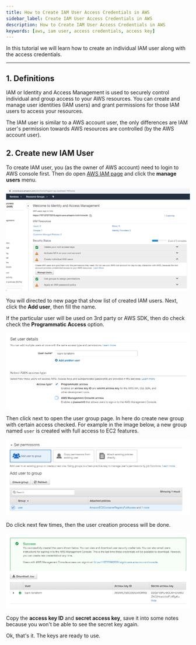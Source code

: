 ```yaml
---
title: How to Create IAM User Access Credentials in AWS
sidebar_label: Create IAM User Access Credentials in AWS
description: How to Create IAM User Access Credentials in AWS
keywords: [aws, iam user, access credentials, access key]
---
```


In this tutorial we will learn how to create an individual IAM user along with the access credentials.

---

## 1. Definitions

IAM or Identity and Access Management is used to securely control individual and group access to your AWS resources. You can create and manage user identities (IAM users) and grant permissions for those IAM users to access your resources.

The IAM user is similar to a AWS account user, the only differences are IAM user's permission towards AWS resources are controlled (by the AWS account user).

## 2. Create new IAM User

To create IAM user, you (as the owner of AWS account) need to login to AWS console first. Then do open [AWS IAM page](https://console.aws.amazon.com/iam/home?region=ap-southeast-1#/home) and click the **manage users** menu.

![AWS - Create IAM User](img/aws-create-iam-user-access-credentials-1.png)

You will directed to new page that show list of created IAM users. Next, click the **Add user**, then fill the name.

If the particular user will be used on 3rd party or AWS SDK, then do check check the **Programmatic Access** option.

![AWS - Create IAM User - programmatic access](img/aws-create-iam-user-access-credentials-2.png)

Then click next to open the user group page. In here do create new group with certain access checked. For example in the image below, a new group named `user` is created with full access to EC2 features.

![AWS - Create IAM User - iam user group](img/aws-create-iam-user-access-credentials-3.png)

Do click next few times, then the user creation process will be done.

![AWS - Create IAM User - access key and secret key](img/aws-create-iam-user-access-credentials-4.png)

Copy the **access key ID** and **secret access key**, save it into some notes because you won't be able to see the secret key again.

Ok, that's it. The keys are ready to use.
